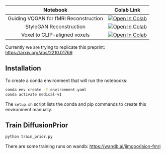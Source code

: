 | Notebook | Colab Link |
| :---: | :---:|
| Guiding VQGAN for fMRI Reconstruction | [![Open In Colab](https://colab.research.google.com/assets/colab-badge.svg)](https://colab.research.google.com/github/LAION-AI/medical/blob/main/fMRI/explore_and_train_vqgan.ipynb)
| StyleGAN Reconstruction | [![Open In Colab](https://colab.research.google.com/assets/colab-badge.svg)](https://colab.research.google.com/github/LAION-AI/medical/blob/main/fMRI/stylegan_recon_colab.ipynb)
| Voxel to CLIP-aligned voxels | [![Open In Colab](https://colab.research.google.com/assets/colab-badge.svg)](https://colab.research.google.com/github/LAION-AI/medical/blob/main/fMRI/Voxel_to_CLIPvoxel.ipynb)

Currently we are trying to replicate this preprint: https://arxiv.org/abs/2210.01769

## Installation

To create a conda environment that will run the notebooks:
```bash
conda env create -f environment.yaml
conda activate medical-v1
```
The `setup.sh` script lists the conda and pip commands to create this environment manually.

## Train DiffusionPrior

```bash
python train_prior.py
```

There are some training runs on wandb: https://wandb.ai/jimgoo/laion-fmri


